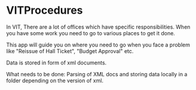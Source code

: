 VITProcedures
=============

In VIT, There are a lot of offices which have specific responsibilities. When you have some work you need to
go to various places to get it done.

This app will guide you on where you need to go when you face a problem like "Reissue of Hall Ticket", "Budget Approval"
etc.

Data is stored in form of xml documents.

What needs to be done:
  Parsing of XML docs and storing data locally in a folder depending on the version of xml.
  
  
